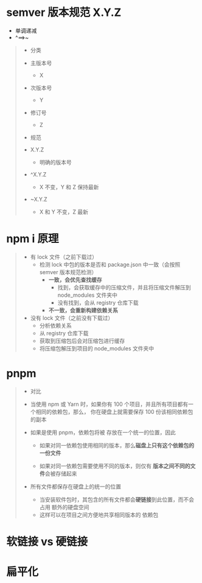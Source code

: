 #  semver 版本规范 X.Y.Z

* 单调递减
* ^==>~

>* 分类
>
>  - 主版本号
>    - X
>
>  - 次版本号
>    - Y
>
>  - 修订号
>    - Z
>* 规范
>
>  - X.Y.Z
>    - 明确的版本号
>
>  - ^X.Y.Z
>    - X 不变，Y 和 Z 保持最新
>
>  - ~X.Y.Z
>    - X 和 Y 不变，Z 最新



# npm i 原理

>* 有 lock 文件（之前下载过）
>   * 检测 lock 中包的版本是否和 package.json 中一致（会按照semver 版本规范检测）
>     * **一致，会优先查找缓存**
>       * 找到，会获取缓存中的压缩文件，并且将压缩文件解压到 node_modules 文件夹中
>       * 没有找到，会从 registry 仓库下载
>     * **不一致，会重新构建依赖关系**
>* 没有 lock 文件（之前没有下载过）
>   * 分析依赖关系
>   * 从 registry 仓库下载
>   * 获取到压缩包后会对压缩包进行缓存
>   * 将压缩包解压到项目的 node_modules 文件夹中

# pnpm

>*  对比
>   *  当使用 npm 或 Yarn 时，如果你有 100 个项目，并且所有项目都有一个相同的依赖包，那么， 你在硬盘上就需要保存 100 份该相同依赖包的副本
>
>   *  如果是使用 pnpm，依赖包将被 存放在一个统一的位置，因此
>      *  如果对同一依赖包使用相同的版本，那么**磁盘上只有这个依赖包的一份文件**
>
>      *  如果对同一依赖包需要使用不同的版本，则仅有 **版本之间不同的文件**会被存储起来
>
>   *  所有文件都保存在硬盘上的统一的位置
>      *  当安装软件包时，其包含的所有文件都会**硬链接**到此位置，而不会占用 额外的硬盘空间
>      *  这样可以在项目之间方便地共享相同版本的 依赖包
>

# 软链接 vs 硬链接

# 扁平化

